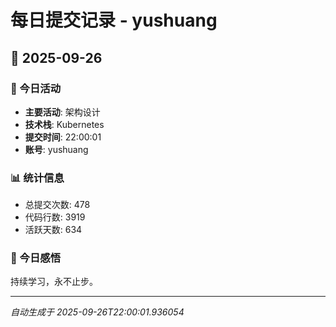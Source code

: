 # 每日提交记录 - yushuang

## 📅 2025-09-26

### 🎯 今日活动
- **主要活动**: 架构设计
- **技术栈**: Kubernetes
- **提交时间**: 22:00:01
- **账号**: yushuang

### 📊 统计信息
- 总提交次数: 478
- 代码行数: 3919
- 活跃天数: 634

### 💭 今日感悟
持续学习，永不止步。

---
*自动生成于 2025-09-26T22:00:01.936054*
